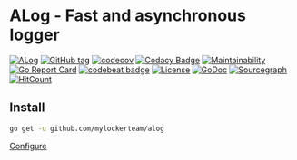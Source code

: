 # ALog - Fast and asynchronous logger

[![ALog](https://circleci.com/gh/mylockerteam/alog.svg?style=svg)](https://circleci.com/gh/mylockerteam/alog)
[![GitHub tag](https://img.shields.io/github/tag/mylockerteam/alog.svg)](https://github.com/mylockerteam/alog/releases)
[![codecov](https://codecov.io/gh/mylockerteam/alog/branch/master/graph/badge.svg)](https://codecov.io/gh/mylockerteam/alog)
[![Codacy Badge](https://api.codacy.com/project/badge/Grade/9ee32d7445124b2d95ba4b1702ceb4a0)](https://www.codacy.com/app/Apologiz/alog)
[![Maintainability](https://api.codeclimate.com/v1/badges/11ddac7877158db28363/maintainability)](https://codeclimate.com/github/mylockerteam/alog/maintainability)
[![Go Report Card](https://goreportcard.com/badge/github.com/mylockerteam/alog)](https://goreportcard.com/report/github.com/mylockerteam/alog)
[![codebeat badge](https://codebeat.co/badges/d3b5ad0f-64d8-443e-bd12-36eccde72479)](https://codebeat.co/projects/github-com-mylockerteam-alog-master)
[![License](https://img.shields.io/github/license/mylockerteam/alog.svg)](https://github.com/mylockerteam/alog/blob/master/LICENSE)
[![GoDoc](https://godoc.org/github.com/mylockerteam/alog?status.svg)](https://godoc.org/github.com/mylockerteam/alog)
[![Sourcegraph](https://sourcegraph.com/github.com/mylockerteam/alog/-/badge.svg)](https://sourcegraph.com/github.com/mylockerteam/alog?badge)
[![HitCount](http://hits.dwyl.io/mylockerteam/alog.svg)](http://hits.dwyl.io/mylockerteam/alog)

## Install
```bash
go get -u github.com/mylockerteam/alog
```

[Configure](https://github.com/mylockerteam/alog/wiki#configure)
